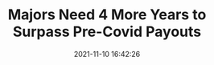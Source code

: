 ---
"title": "Majors Need 4 More Years to Surpass Pre-Covid Payouts"
"date": "2021-11-10 16:42:26"
"feed_name": "RIGZONE"
"feed_website": "http://www.rigzone.com/"
"feed_rss": "http://www.rigzone.com/news/rss/rigzone_latest.aspx"
"link": "https://www.rigzone.com/news/wire/majors_need_4_more_years_to_surpass_precovid_payouts-10-nov-2021-166973-article/?rss=true"
"source": "None"
"file": "_posts/2021-1-1-89957fca2ef1ba2f4e1f265d3d66e1cc53638a64.md"
"accident": "0"
"drilling": "0"
"dead": "0"
"injured": "0"
"arrested": "0"
"place": "unknown place"
"where": "unknown site"
"causes": "unknown"
"place_uri": "unknown place"
---